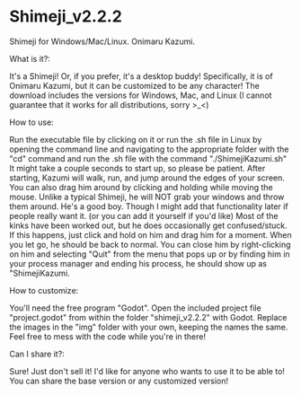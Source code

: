 # Shimeji_v2.2.2
Shimeji for Windows/Mac/Linux. Onimaru Kazumi.

What is it?:
<p>It's a Shimeji! Or, if you prefer, it's a desktop buddy! Specifically, it is of Onimaru Kazumi, but it can be customized to be any character!
The download includes the versions for Windows, Mac, and Linux (I cannot guarantee that it works for all distributions, sorry >_<)

How to use:
<p>Run the executable file by clicking on it or run the .sh file in Linux by opening the command line and navigating to the appropriate folder with the "cd" command and run the .sh file with the command "./ShimejiKazumi.sh"
It might take a couple seconds to start up, so please be patient.
After starting, Kazumi will walk, run, and jump around the edges of your screen. You can also drag him around by clicking and holding while moving the mouse.
Unlike a typical Shimeji, he will NOT grab your windows and throw them around. He's a good boy. Though I might add that functionality later if people really want it. (or you can add it yourself if you'd like)
Most of the kinks have been worked out, but he does occasionally get confused/stuck. If this happens, just click and hold on him and drag him for a moment. When you let go, he should be back to normal.
You can close him by right-clicking on him and selecting "Quit" from the menu that pops up or by finding him in your process manager and ending his process, he should show up as "ShimejiKazumi.

How to customize:
<p>You'll need the free program "Godot".
Open the included project file "project.godot" from within the folder "shimeji_v2.2.2" with Godot.
Replace the images in the "img" folder with your own, keeping the names the same.
Feel free to mess with the code while you're in there!

Can I share it?:
<p>Sure! Just don't sell it!
I'd like for anyone who wants to use it to be able to!
You can share the base version or any customized version!
